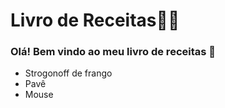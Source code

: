 # Livro de Receitas:man_cook:



### Olá! Bem vindo ao meu livro de receitas :wave:

- Strogonoff de frango
- Pavê
- Mouse